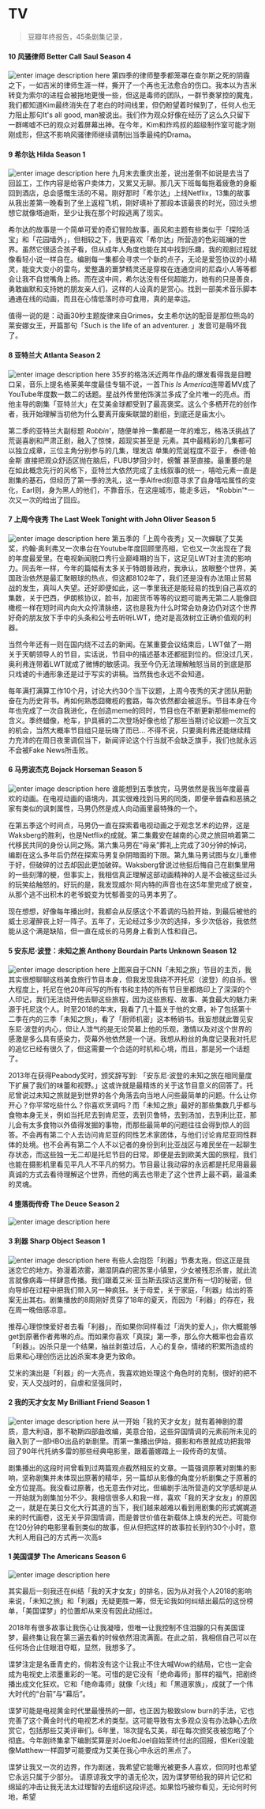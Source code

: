 # TV

> 豆瓣年终报告，45条剧集记录，

#### 10 风骚律师 Better Call Saul Season 4
![enter image description here](https://img3.doubanio.com/view/photo/raw/public/p2530384714.jpg)
第四季的律师整季都笼罩在查尔斯之死的阴霾之下，一如吉米的律师生涯一样，撕开了一个再也无法愈合的伤口。我本以为吉米转变为索尔的进程会被拖地更慢一些，但这是毒师的团队，一群节奏掌控的魔鬼，我们都知道Kim最终消失在了老白的时间线里，但仍盼望着时候到了，任何人也无力阻止那句It's all good, man被说出。我们作为观众好像在经历了这么久只留下一群唏嘘不已的观众对着屏幕出神。在今年，Kim和炸鸡叔的超级制作室可能才刚刚成形，但这不影响风骚律师继续调制出当季最纯的Drama。

#### 9 希尔达 Hilda Season 1
![enter image description here](https://img3.doubanio.com/view/photo/raw/public/p2533939911.jpg)
九月末去重庆出差，说出差倒不如说是去当了回监工，工作内容是给客户卖体力，又累又无聊。那几天下班每每拖着疲惫的身躯回到酒店，总会感慨生活的不易。刚好那时「希尔达」上线Netflix，13集的故事从我出差第一晚看到了坐上返程飞机，刚好填补了那段本该最丧的时光，回过头想想它就像塔迪斯，至少让我在那个时段逃离了现实。

希尔达的故事是一个简单可爱的奇幻冒险故事，画风和主题有些类似于「探险活宝」和「花园墙外」，但相较之下，我更喜欢「希尔达」所营造的色彩斑斓的世界。虽然它很适合孩子看，但从成年人角度也能在其中找到乐趣，我的观剧过程就像看轻小说一样自在。编剧每一集都会寻求一个新的点子，无论是爱签协议的小精灵，能变大变小的雷鸟，爱整蛊的噩梦精灵还是穿梭在连通空间的尼森小人等等都会让我不自觉嘴角上扬。而在这中间，希尔达没有任何超能力，她有的只是善良，勇敢幽默和支持她的朋友亲人们，这样的人设真的是赏心。找到一部美术音乐脚本通通在线的动画，而且在心情低落时亦可食用，真的是幸运。

值得一说的是：动画30秒主题旋律来自Grimes，女主希尔达的配音是那位熊岛的莱安娜女王，开篇那句「Such is the life of an adventurer. 」发音可是萌坏我了。

#### 8 亚特兰大 Atlanta Season 2
![enter image description here](https://img1.doubanio.com/view/photo/raw/public/p2513158099.jpg)
35岁的格洛沃近两年作品的爆发看得我是目瞪口呆，音乐上提名格莱美年度最佳专辑不说，一首*This Is America*连带着MV成了YouTube年度数一数二的话题。星战外传里他饰演兰多成了全片唯一的亮点。而他主导的剧集「亚特兰大」在艾美金球都受到了最高褒奖。这么个多栖开花的创作者，我开始理解当初他为什么要离开废柴联盟的剧组，到底还是庙太小。

第二季的亚特兰大副标题 *Robbin'*，随便单拎一集都是一年的难忘，格洛沃挑战了荒诞喜剧和严肃正剧，融入了惊悚，超现实甚至是 元素。其中最精彩的几集都可以独立成章，三位主角分别参与的几集，理发店 单集的荒诞程度不亚于， 泰德·帕金斯 直接把观众舒适区抛在脑后，FUBU梦回少时，螃蟹 甚至直接。最重要的是在如此概念先行的风格下，亚特兰大依然完成了主线叙事的统一，嘻哈元素一直是剧集的基石，但经历了第一季的洗礼，这一季Alfred刻意寻求了自身嘻哈属性的变化，Earl则，身为黑人的他们，不靠音乐，在这座城市，能走多远， *Robbin'*一次又一次的给出了回应。


#### 7 上周今夜秀 The Last Week Tonight with John Oliver Season 5
![enter image description here](https://img3.doubanio.com/view/photo/raw/public/p2516871552.jpg)
第五季的「上周今夜秀」又一次蝉联了艾美奖，约翰·奥利弗又一次串台在Youtube年度回顾里亮相，它也又一次出现在了我的年度最爱里。在电视新闻脱口秀行业巅峰期的当下，这足见LWT对主流的影响力。同去年一样，今年的篇幅有太多关于特朗普政府，我承认，放眼整个世界，美国政治依然是最汇聚眼球的热点，但这都8102年了，我们还是没有办法阻止贸易战的发生，真叫人失望。还好即便如此，这一季里我还是能轻易的找到自己喜欢的集数，关于巴西，伊朗核协议，脸书，加密货币等等的议题可能再无第二人能像囧橄榄一样在短时间内向大众捋清脉络，这也是我为什么时常会劝身边仍对这个世界好奇的朋友放下手中的头条和公号去听听LWT，绝对是高效树立正确价值观的利器。

当然今年还有一则在国内绕不过去的新闻。在某重要会议结束后，LWT做了一期关于天朝领导人的节目，实话说，节目中的描述基本还都挺到位的。但没过几天，奥利弗连带着LWT就成了微博的敏感词。我至今仍无法理解触怒当局的到底是那只戏谑的卡通形象还是过于写实的讲稿。当然我也永远不会知道。

每年满打满算工作10个月，讨论大约30个当下议题，上周今夜秀的天才团队用勤奋在为历史背书。再如何熟悉囧橄榄的套路，每次依然都会被逗乐。节目本身在今年也完成了一次自我进化，在创造meme的同时，节目也在不断更新那些meme的含义。季终蜡像，枪车，护具裤的二次登场好像也给了那些当期讨论议题一次互文的机会，当然大概率节目组只是玩嗨了而已... 不得不说，只要奥利弗还能继续精力充沛的在周日夜里调侃当下，新闻评论这个行当就不会缺乏旗手，我们也就永远不会被Fake News所击败。

#### 6 马男波杰克 Bojack Horseman Season 5
![enter image description here](https://img1.doubanio.com/view/photo/raw/public/p2534170739.jpg)
谁能想到五季放完，马男依然是我当年度最喜欢的动画。在电视动画的语境内，其实很难找到马男的同类，即便辛普森和恶搞之家有类似的讽刺属性，马男仍然是成人向动画里最特殊的一个。

在第五季这个时间点，马男仍一直在探索着电视动画之于观念艺术的边界，这是Waksberg的胜利，也是Netflix的成就。第二集戴安在越南的心灵之旅回响着第二代移民共同的身份认同之殇。第六集马男在“母亲”葬礼上完成了30分钟的悼词，编剧在这么多年后仍然在探索马男复杂阴暗面的下限。第九集马男试图与女儿重修于好，但破碎的过去却因此更加破碎。Waksberg曾说过他挺后悔自己在剧集里用的一些刻薄的梗，但事实上，我相信真正理解这部动画精神的人是不会被这些过头的玩笑给触怒的。好玩的是，我发现威尔·阿内特的声音也在这5年里完成了蜕变，从那个逃不出积木的老爷蜕变为忧郁善变的马男本男了。

现在想想，好像每年播出时，我都会从反感这个不着调的马脸开始，到最后被他的威士忌灌醉丧上好一阵子。五年了，无论经过多少次的选择，多少次低谷，我依然能从这个满是缺陷，但一直在成长的马男身上看到人性和自己。

#### 5 安东尼·波登：未知之旅 Anthony Bourdain Parts Unknown Season 12
![enter image description here](https://explorepartsunknown.com/wp-content/uploads/2018/06/AB1_iii.jpg)
上图来自于CNN「未知之旅」节目的主页，我其实很想聊聊这档美食旅行节目本身，但我发现我绕不开托尼（波登）的自杀。很大程度上，托尼在他20年间写的所有书和主持的所有节目里都烙印上了深深的个人印记，我们无法绕开他去聊这些旅程，因为这些旅程、故事、美食最大的魅力来源于托尼这个人。时至2018的年末，我看了几十篇关于他的文章，补了包括第十二季在内的三季「未知之旅」，看了「厨师机密」这本畅销书。我妄想就此瞥见安东尼·波登的内心，但让人泄气的是无论荧幕上他的乐观，激情以及对这个世界的感激是多么具有感染力，荧幕外他依然是一个谜。我想从粉丝的角度记录我对托尼的追忆已经有很久了，但这需要一个合适的时机和心境，而且，那是另一个话题了。
 
2013年在获得Peabody奖时，颁奖辞写到: 「安东尼·波登的未知之旅在相同量度下扩展了我们的味蕾和视野。」这或许就是最精炼的关于这节目意义的回答了。托尼曾说过未知之旅就是到世界的各个角落去向当地人问些最简单的问题。什么让你开心？你平常吃些什么？你喜欢烹调吗？而「未知之旅」最好的那些集数几乎都与食物本身无关，例如当托尼去到肯尼亚，去到贝鲁特，去到汤加，去到利比亚，那儿会有太多食物以外值得发掘的事物，而那些最简单的问题往往会得到惊人的回答。不会再有第二个人去访问肯尼亚的同性艺术家团体，与他们讨论肯尼亚同性群体的处境。也不会再有第二个人不以记者的身份到利比亚战区与难民坐在一起聊生存状态，而这些独一无二却是托尼节目的日常。即便是去到欧美大国的旅程，我们也能在摄影机里看见平凡人不平凡的努力。节目最让我动容的永远都是托尼用最最真诚的方式去看待理解这个世界，而他的离去也带走了这个世界上最不羁，最温柔的灵魂。


#### 4 堕落街传奇 The Deuce Season 2
![enter image description here](https://img3.doubanio.com/view/photo/raw/public/p2537704903.jpg)


#### 3 利器 Sharp Object Season 1
![enter image description here](https://img3.doubanio.com/view/photo/raw/public/p2529070284.jpg)
有些人会抱怨「利器」节奏太拖，但这正是我迷恋它的地方。弥漫着浓雾，潮湿阴森的密苏里小镇里，少女被残忍杀害，就此流言就像病毒一样肆意传播。我们跟着艾米·亚当斯去探访这里所有一切的秘密，但向导却在过程中把我们带入另一种疯狂。关于母爱，关于家庭，「利器」给出的答案无出其右。剧集播放的8周刚好贯穿了18年的夏天，而因为「利器」的存在，我在周一晚倍感凉意。

推荐心理惊悚爱好者去看「利器」，而如果你同样看过「消失的爱人」，你大概能够get到原著作者弗琳的点。而如果你喜欢「真探」第一季，那么你大概率也会喜欢「利器」。凶杀只是一个结果，抽丝剥茧过后，人心的复杂，情绪的积累所造成的后果和心理创伤远比凶杀案本身更为致命。

艾米的演出是「利器」的一大亮点，我喜欢她处理这个角色时的克制，很好的把不安，天人交战时的，自虐和坚强同时，

#### 2 我的天才女友 My Brilliant Friend Season 1
![enter image description here](https://img3.doubanio.com/view/photo/raw/public/p2527840993.jpg)
从一开始「我的天才女友」就有着神剧的潜质，意大利语，那不勒斯四部曲改编，美意合拍，这些异国情调的元素前所未见的融入到了一部HBO出品的新剧里。而第一集播出伊始，摄影和布景就成功把我带回了90年代托纳多雷的那些经典电影里，跟着蕾娜踏上一段传奇的友情。

剧集播出的这段时间曾看到过两篇观点截然相反的文章。一篇强调原著对剧集的影响，坚称剧集并未体现出原著的精华，另一篇却从影像的角度分析剧集之于原著的全方位提高。我没看过原著，也无意去作对比，但编剧手法所营造的文学感却是从一开始就为剧集加分不少。我相信很多人和我一样，喜欢「我的天才女友」的原因之一，就是在美日文化大行其道的当下，我们越来越难以看到用剧集的形式娓娓道来的时代画卷，这无关乎异国情调，而是普世价值在新载体上焕发的光芒。可能你在120分钟的电影里看到类似的故事，但从但把这样的故事拉长到约30个小时，意大利人用自己的方式再一次高s

#### 1 美国谍梦 The Americans Season 6
![enter image description here](https://i.kinja-img.com/gawker-media/image/upload/s--_gRTxDf1--/c_scale,f_auto,fl_progressive,q_80,w_1600/wzxi26xl8hgl5j8sucri.jpg)

其实最后一刻我还在纠结「我的天才女友」的排名，因为从对我个人2018的影响来说，「未知之旅」和「利器」无疑更胜一筹，但无论我如何纠结出最后的这份榜单，「美国谍梦」的位置却从来没有因此动摇过。

2018年有很多故事让我伤心让我凝噎，但唯一让我控制不住泪腺的只有美国谍梦，最终集让我在第三遍去看的时候依然泪流满面。在此之前，我相信自己可以在任何场合止住眼泪夺眶，显然，我想多了。

谍梦注定是名垂青史的，倘若没有这个让我止不住大喊Wow的结局，它也一定会成为电视史上浓墨重彩的一笔。可惜的是它没有「绝命毒师」那样的福气，把剧终播出成文化狂欢。它和「绝命毒师」就像「火线」和「黑道家族」，成就了一个伟大时代的“台前”与“幕后”。

谍梦可能是电视黄金时代里最慢热的一部，也正因为极致slow burn的手法，它也完善了这个黄金时代的电视艺术的类型。这可能导致有太多观众没有办法静心去欣赏它，包括那些艾美评审们。6年里，18次提名艾美，却在每次颁奖夜被忽略了个彻底。今年剧终集拿下编剧奖算是对Joe和Joel自始至终付出的回报，但Keri没能像Matthew一样圆梦可能要成为艾美在我心中永远的黑点了。

谍梦让我又一次的边界，作为剧迷，我希望它能曝光被更多人喜欢，但同时也希望它永远只属于少部分。
请原谅我文字的语无伦次，因为谍梦带给我的碎片记忆和绵延的冲击让我无法太过理智的去组织这段评述。如果恰巧被你看见，无论何时何地，希望

<!--stackedit_data:
eyJoaXN0b3J5IjpbLTEwMTQwMzkxNTksLTMwNzQ1NDY4NF19
-->